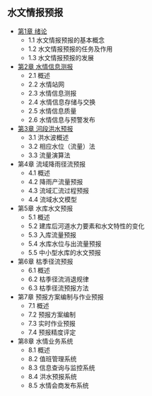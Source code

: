 ## 水文情报预报
- [第1章 绪论](chapter1.md)
	- 1.1 水文情报预报的基本概念
	- 1.2 水文情报预报的任务及作用
	- 1.3 水文情报预报的发展
- [第2章 水情信息测报](chapter2.md)
	- 2.1 概述
	- 2.2 水情站网
	- 2.3 水情信息测报
	- 2.4 水情信息存储与交换
	- 2.5 水情信息质量
	- 2.6 水情信息与预警发布
- [第3章 河段洪水预报](chapter3.md)
	- 3.1 洪水波概述
	- 3.2 相应水位（流量）法
	- 3.3 流量演算法
- 第4章 流域降雨径流预报
	- 4.1 概述
	- 4.2 降雨产流量预报
	- 4.3 流域汇流过程预报
	- 4.4 流域水文模型
- 第5章 水库水文预报
	- 5.1 概述
	- 5.2 建库后河道水力要素和水文特性的变化
	- 5.3 入库流量预报
	- 5.4 水库水位与出流量预报
	- 5.5 中小型水库的水文预报
- 第6章 枯季径流预报
	- 6.1 概述
	- 6.2 枯季径流消退规律
	- 6.3 枯季径流预报方法
- 第7章 预报方案编制与作业预报
	- 7.1 概述
	- 7.2 预报方案编制
	- 7.3 实时作业预报
	- 7.4 预报精度评定
- 第8章 水情业务系统
	- 8.1 概述
	- 8.2 值班管理系统
	- 8.3 信息查询与监控系统
	- 8.4 洪水预报系统
	- 8.5 水情会商发布系统